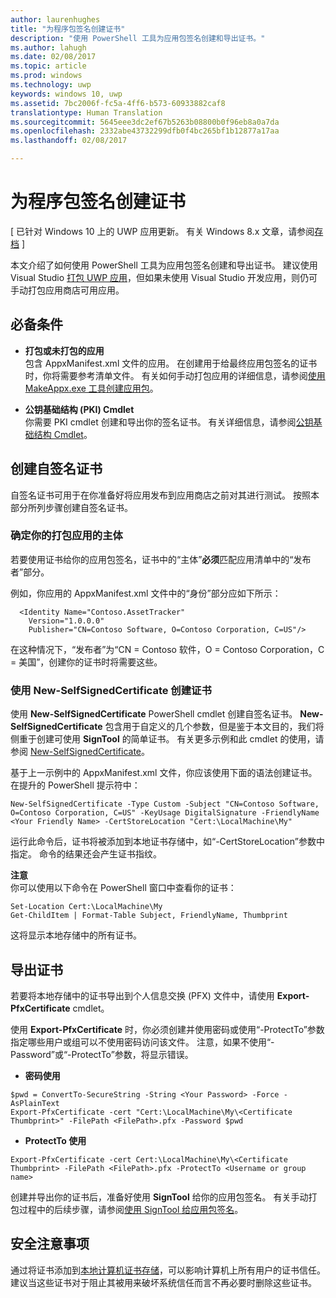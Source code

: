 ```yaml
---
author: laurenhughes
title: "为程序包签名创建证书"
description: "使用 PowerShell 工具为应用包签名创建和导出证书。"
ms.author: lahugh
ms.date: 02/08/2017
ms.topic: article
ms.prod: windows
ms.technology: uwp
keywords: windows 10, uwp
ms.assetid: 7bc2006f-fc5a-4ff6-b573-60933882caf8
translationtype: Human Translation
ms.sourcegitcommit: 5645eee3dc2ef67b5263b08800b0f96eb8a0a7da
ms.openlocfilehash: 2332abe43732299dfb0f4bc265bf1b12877a17aa
ms.lasthandoff: 02/08/2017

---
```


# <a name="create-a-certificate-for-package-signing"></a>为程序包签名创建证书

\[ 已针对 Windows 10 上的 UWP 应用更新。 有关 Windows 8.x 文章，请参阅[存档](http://go.microsoft.com/fwlink/p/?linkid=619132) \]

本文介绍了如何使用 PowerShell 工具为应用包签名创建和导出证书。 建议使用 Visual Studio [打包 UWP 应用](https://msdn.microsoft.com/windows/uwp/packaging/packaging-uwp-apps)，但如果未使用 Visual Studio 开发应用，则仍可手动打包应用商店可用应用。

## <a name="prerequisites"></a>必备条件

- **打包或未打包的应用**  
包含 AppxManifest.xml 文件的应用。 在创建用于给最终应用包签名的证书时，你将需要参考清单文件。 有关如何手动打包应用的详细信息，请参阅[使用 MakeAppx.exe 工具创建应用包](https://msdn.microsoft.com/windows/uwp/packaging/create-app-package-with-makeappx-tool)。

- **公钥基础结构 (PKI) Cmdlet**  
你需要 PKI cmdlet 创建和导出你的签名证书。 有关详细信息，请参阅[公钥基础结构 Cmdlet](https://technet.microsoft.com/library/hh848636.aspx)。

## <a name="create-a-self-signed-certificate"></a>创建自签名证书

自签名证书可用于在你准备好将应用发布到应用商店之前对其进行测试。 按照本部分所列步骤创建自签名证书。

### <a name="determine-the-subject-of-your-packaged-app"></a>确定你的打包应用的主体  

若要使用证书给你的应用包签名，证书中的“主体”**必须**匹配应用清单中的“发布者”部分。

例如，你应用的 AppxManifest.xml 文件中的“身份”部分应如下所示：
```
  <Identity Name="Contoso.AssetTracker" 
    Version="1.0.0.0" 
    Publisher="CN=Contoso Software, O=Contoso Corporation, C=US"/>
```

在这种情况下，“发布者”为“CN = Contoso 软件，O = Contoso Corporation，C = 美国”，创建你的证书时将需要这些。 

### <a name="use-new-selfsignedcertificate-to-create-a-certificate"></a>使用 **New-SelfSignedCertificate** 创建证书
使用 **New-SelfSignedCertificate** PowerShell cmdlet 创建自签名证书。 **New-SelfSignedCertificate** 包含用于自定义的几个参数，但是鉴于本文目的，我们将侧重于创建可使用 **SignTool** 的简单证书。 有关更多示例和此 cmdlet 的使用，请参阅 [New-SelfSignedCertificate](https://technet.microsoft.com/library/hh848633.aspx)。

基于上一示例中的 AppxManifest.xml 文件，你应该使用下面的语法创建证书。 在提升的 PowerShell 提示符中：
```
New-SelfSignedCertificate -Type Custom -Subject "CN=Contoso Software, O=Contoso Corporation, C=US" -KeyUsage DigitalSignature -FriendlyName <Your Friendly Name> -CertStoreLocation "Cert:\LocalMachine\My"
```

运行此命令后，证书将被添加到本地证书存储中，如“-CertStoreLocation”参数中指定。 命令的结果还会产生证书指纹。  

**注意**  
你可以使用以下命令在 PowerShell 窗口中查看你的证书：
```
Set-Location Cert:\LocalMachine\My
Get-ChildItem | Format-Table Subject, FriendlyName, Thumbprint
```
这将显示本地存储中的所有证书。

## <a name="export-a-certificate"></a>导出证书 

若要将本地存储中的证书导出到个人信息交换 (PFX) 文件中，请使用 **Export-PfxCertificate** cmdlet。

使用 **Export-PfxCertificate** 时，你必须创建并使用密码或使用“-ProtectTo”参数指定哪些用户或组可以不使用密码访问该文件。 注意，如果不使用“-Password”或“-ProtectTo”参数，将显示错误。

- **密码使用**
```
$pwd = ConvertTo-SecureString -String <Your Password> -Force -AsPlainText 
Export-PfxCertificate -cert "Cert:\LocalMachine\My\<Certificate Thumbprint>" -FilePath <FilePath>.pfx -Password $pwd
```

- **ProtectTo 使用**
```
Export-PfxCertificate -cert Cert:\LocalMachine\My\<Certificate Thumbprint> -FilePath <FilePath>.pfx -ProtectTo <Username or group name>
```

创建并导出你的证书后，准备好使用 **SignTool** 给你的应用包签名。 有关手动打包过程中的后续步骤，请参阅[使用 SignTool 给应用包签名](https://msdn.microsoft.com/windows/uwp/packaging/sign-app-package-using-signtool)。

## <a name="security-considerations"></a>安全注意事项 
通过将证书添加到[本地计算机证书存储](https://msdn.microsoft.com/windows/hardware/drivers/install/local-machine-and-current-user-certificate-stores)，可以影响计算机上所有用户的证书信任。 建议当这些证书对于阻止其被用来破坏系统信任而言不再必要时删除这些证书。
